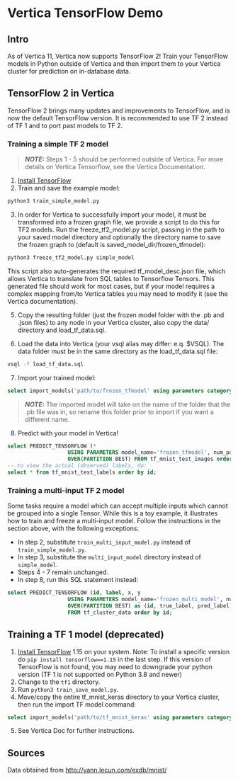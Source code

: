 # Vertica TensorFlow Demo
## Intro
As of Vertica 11, Vertica now supports TensorFlow 2! Train your TensorFlow models in Python outside of Vertica and then import them to your Vertica cluster for prediction on in-database data.

## TensorFlow 2 in Vertica
TensorFlow 2 brings many updates and improvements to TensorFlow, and is now the default TensorFlow version. It is recommended to use TF 2 instead of TF 1 and to port past models to TF 2.

### Training a simple TF 2 model
> **_NOTE:_**  Steps 1 - 5 should be performed outside of Vertica. For more details on Vertica Tensorflow, see the Vertica Documentation.

1. [Install TensorFlow](https://www.tensorflow.org/install)
2. Train and save the example model:
```bash
python3 train_simple_model.py
```
3. In order for Vertica to successfully import your model, it must be transformed into a frozen graph file, we provide a script to do this for TF2 models. Run the freeze_tf2_model.py script, passing in the path to your saved model directory and optionally the directory name to save the frozen graph to (default is saved_model_dir/frozen_tfmodel):
```bash
python3 freeze_tf2_model.py simple_model
```
This script also auto-generates the required tf_model_desc.json file, which allows Vertica to translate from SQL tables to Tensorflow Tensors. This generated file should work for most cases, but if your model requires a complex mapping from/to Vertica tables you may need to modify it (see the Vertica documentation).

5. Copy the resulting folder (just the frozen model folder with the .pb and .json files) to any node in your Vertica cluster, also copy the data/ directory and load_tf_data.sql.

6. Load the data into Vertica (your vsql alias may differ: e.q. $VSQL). The data folder must be in the same directory as the load_tf_data.sql file:
```bash
vsql -f load_tf_data.sql
```

7. Import your trained model:
```sql
select import_models('path/to/frozen_tfmodel' using parameters category='TENSORFLOW');
```

> **_NOTE:_**  The imported model will take on the name of the folder that the .pb file was in, so rename this folder prior to import if you want a different name.

8. Predict with your model in Vertica!
```sql
select PREDICT_TENSORFLOW (*
                   USING PARAMETERS model_name='frozen_tfmodel', num_passthru_cols=1)
                   OVER(PARTITION BEST) FROM tf_mnist_test_images order by id;
-- to view the actual (observed) labels, do:
select * from tf_mnist_test_labels order by id;
```

### Training a multi-input TF 2 model
Some tasks require a model which can accept multiple inputs which cannot be grouped into a single Tensor. While this is a toy example, it illustrates how to train and freeze a multi-input model. Follow the instructions in the section above, with the following exceptions:

- In step 2, substitute `train_multi_input_model.py` instead of `train_simple_model.py`.
- In step 3, substitute the `multi_input_model` directory instead of `simple_model`.
- Steps 4 - 7 remain unchanged.
- In step 8, run this SQL statement instead:
```sql
select PREDICT_TENSORFLOW (id, label, x, y 
                   USING PARAMETERS model_name='frozen_multi_model', num_passthru_cols=2)
                   OVER(PARTITION BEST) as (id, true_label, pred_label)
                   FROM tf_cluster_data order by id;
```

## Training a TF 1 model (deprecated)
1. [Install TensorFlow](https://www.tensorflow.org/install/pip#virtualenv-install) 1.15 on your system. Note: To install a specific version do `pip install tensorflow==1.15` in the last step. If this version of TensorFlow is not found, you may need to downgrade your python version (TF 1 is not supported on Python 3.8 and newer)
2. Change to the `tf1` directory.
3. Run `python3 train_save_model.py`.
4. Move/copy the entire tf_mnist_keras directory to your Vertica cluster, then run the import TF model command:
```sql
select import_models('path/to/tf_mnist_keras' using parameters category='TENSORFLOW');
```
5. See Vertica Doc for further instructions.

## Sources
Data obtained from http://yann.lecun.com/exdb/mnist/
